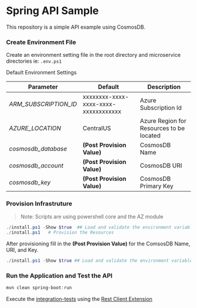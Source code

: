 # Spring API Sample

This repository is a simple API example using CosmosDB.

### Create Environment File

Create an environment setting file in the root directory and microservice directories ie:  `.env.ps1`

Default Environment Settings

| Parameter                     | Default                              | Description                              |
| --------------------          | ------------------------------------ | ---------------------------------------- |
| _ARM_SUBSCRIPTION_ID_         | xxxxxxxx-xxxx-xxxx-xxxx-xxxxxxxxxxxx | Azure Subscription Id                    |
| _AZURE_LOCATION_              | CentralUS                            | Azure Region for Resources to be located |
| _cosmosdb_database_           | __(Post Provision Value)__           | CosmosDB Name                            |
| _cosmosdb_account_            | __(Post Provision Value)__           | CosmosDB URI                             |
| _cosmosdb_key_                | __(Post Provision Value)__           | CosmosDB Primary Key                     |

### Provision Infrastruture

>Note: Scripts are using powershell core and the AZ module

```powershell
./install.ps1 -Show $true  ## Load and validate the environment variables.
./install.ps1   # Provision the Resources
```

After provisioning fill in the __(Post Provision Value)__ for the ComsosDB Name, URI, and Key.

```powershell
./install.ps1 -Show $true ## Load and validate the environment variables.
```

### Run the Application and Test the API

```powershell
mvn clean spring-boot:run
```

Execute the [integration-tests](https://github.com/danielscholl/spring-api-user/blob/master/integration-tests/user.http) using the [Rest Client Extension](https://marketplace.visualstudio.com/items?itemName=humao.rest-client)